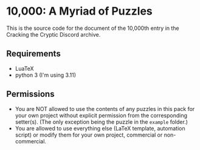 # 10,000: A Myriad of Puzzles

This is the source code for the document of the 10,000th entry in the Cracking the Cryptic Discord archive. 

## Requirements

- LuaTeX
- python 3 (I'm using 3.11)

## Permissions

- You are NOT allowed to use the contents of any puzzles in this pack for your own project without explicit 
  permission from the corresponding setter(s). (The only exception being the puzzle in the `example` folder.)
- You are allowed to use everything else (LaTeX template, automation script) or modify them for your own project,
  commercial or non-commercial.

